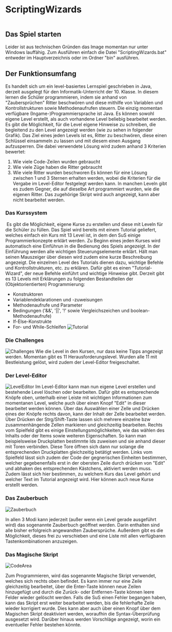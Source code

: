 # ScriptingWizards
<img src="/PresentationImages/StartScreen.png" class="img-responsive" alt=""> </div>
## Das Spiel starten

Leider ist aus technischen Gründen das Image momentan nur unter Windows lauffähig. Zum Ausführen einfach die Datei "ScriptingWizards.bat" entweder im Hauptverzeichnis
oder im Ordner "bin" ausführen.

## Der Funktionsumfang
Es handelt sich um ein level-basiertes Lernspiel geschrieben in Java, derzeit ausgelegt für den Informatik-Unterricht der 10. Klasse. In diesem lernen die Schüler programmieren, indem sie anhand von "Zaubersprüchen" Ritter beschwören und diese mithilfe von Variablen und Kontrollstrukturen sowie Methodenaufrufen steuern. Die einzig momentan verfügbare (Ingame-)Programmiersprache ist Java. Es können sowohl eigene Level erstellt, als auch vorhandene Level beliebig bearbeitet werden. Es gibt die Möglichkeit, für die Level eigene Hinweise zu schreiben, die begleitend zu den Level angezeigt werden (wie zu sehen in folgender Grafik).
Das Ziel eines jeden Levels ist es, Ritter zu beschwören, diese einen Schlüssel einsammeln zu lassen und mit diesem einen Ausgang aufzusperren. Die dabei verwendete Lösung wird zudem anhand 3 Kriterien bewertet:
1. Wie viele Code-Zeilen wurden gebraucht
2. Wie viele Züge haben die Ritter gebraucht
3. Wie viele Ritter wurden beschworen
Es können für eine Lösung zwischen 1 und 3 Sternen erhalten werden, wobei die Kriterien für die Vergabe im Level-Editor festgelegt werden kann.
In manchen Leveln gibt es zudem Gegner, die auf dieselbe Art programmiert wurden, wie die eigenen Ritter. Das zugehörige Skript wird auch angezeigt, kann aber nicht bearbeitet werden.
### Das Kurssystem

<img src="https://github.com/Thinking-Ape/ScriptingWizards/blob/master/PresentationImages/Courses.png" class="img-responsive" alt=""> </div>
Es gibt die Möglichkeit, eigene Kurse zu erstellen und diese mit Leveln für die Schüler zu füllen.
Das Spiel wird bereits mit einem Tutorial geliefert, welches einfach ein Kurs mit 13 Level ist, in dem den SuS einige Programmierkonzepte erklärt werden. Zu Beginn eines jeden Kurses wird automatisch eine Einführun in die Bedienung des Spiels angezeigt. In der Einführung werden alle wichtigen Steuerungselemente erklärt. Hält man seinen Mauszeiger über diesen wird zudem eine kurze Beschreibung angezeigt. Die einzelnen Level des Tutorials dienen dazu, wichtige Befehle und Kontrollstrukturen, etc. zu erklären. Dafür gibt es einen "Tutorial-Wizard", der neue Befehle einführt und wichtige Hinweise gibt.
Derzeit gibt es 13 Levels mit Erklärungen zu folgenden Bestandteilen der (Objektorientierten) Programmierung:
- Konstruktoren
- Variablendeklarationen und -zuweisungen
- Methodenaufrufe und Parameter
- Bedingungen ('&&', '||', '!' sowie Vergleichszeichen und boolean-Methodenaufrufe)
- If-Else-Konstrukte
- For- und While-Schleifen
![Tutorial](https://github.com/Thinking-Ape/ScriptingWizards/blob/master/PresentationImages/Tutorial_Level_Opposition.png "Das Kurs-Auswahl Menü")
### Die Challenges
![Challenges](https://github.com/Thinking-Ape/ScriptingWizards/blob/master/PresentationImages/Challenges.png "Das Levelauswahlmenü der Challenges")
Wie die Level in den Kursen, nur dass keine Tipps angezeigt werden. Momentan gibt es 11 Herausforderungslevel. Wurden alle 11 mit Bestleistung gelöst, wird zudem der Level-Editor freigeschaltet.
### Der Level-Editor
![LevelEditor](https://github.com/Thinking-Ape/ScriptingWizards/blob/master/PresentationImages/LevelEditor_new.png "Ein Level im Leveleditor")
Im Level-Editor kann man nun eigene Level erstellen und bestehende Level löschen oder bearbeiten. Dafür gibt es entsprechende Knöpfe oben, unterhalb einer Leiste mit wichtigen Informationen zum momentanen Level, welche auch über einen Knopf "Edit" in dieser bearbeitet werden können. Über das Auswählen einer Zelle und Drücken eines der Knöpfe rechts davon, kann der Inhalt der Zelle bearbeitet werden. Über Drücken der Strg/Shift-Taste lassen sich mehrere einzelne bzw zusammenhängende Zellen markieren und gleichzeitig bearbeiten. Rechts vom Spielfeld gibt es einige Einstellungsmöglichkeiten, wie das wählen des Inhalts oder der Items sowie weiteren Eigenschaften. So kann man beispielsweise Druckplatten bestimmte Ids zuweisen und sie anhand dieser mit Toren verbinden. Diese Tore öffnen sich dann nur solange die entsprechenden Druckplatten gleichzeitig betätigt werden. Links vom Spielfeld lässt sich zudem der Code der gegnerischen Einheiten bestimmen, welcher gegebenenfalls erst in der obersten Zeile durch drücken von "Edit" und abhaken des entsprechenden Kästchens, aktiviert werden muss. Zudem lässt sich hier bestimmen, zu welchem Kurs das Level gehört und welcher Text im Tutorial angezeigt wird. Hier können auch neue Kurse erstellt werden.
### Das Zauberbuch
![Zauberbuch](https://github.com/Thinking-Ape/ScriptingWizards/blob/master/PresentationImages/SpellBook.png "Das fast vollständig ausgefüllte Zauberbuch")

In allen 3 Modi kann jederzeit (außer wenn ein Level gerade ausgeführt wird) das sogenannte Zauberbuch geöffnet werden. Darin enthalten sind alle bisher erfolgreich angewandten Zaubersprüche. Außerdem gibt es die Möglichkeit, dieses frei zu verschieben und eine Liste mit allen verfügbaren Tastenkombinationen anzuzeigen.
### Das Magische Skript

![CodeArea](https://github.com/Thinking-Ape/ScriptingWizards/blob/master/PresentationImages/CodeArea.png "3 Beispiele für das Magische Skript")

Zum Programmieren, wird das sogenannte Magische Skript verwendet, welches sich rechts oben befindet. Es kann immer nur eine Zeile gleichzeitig bearbeitet, über die Enter-Taste können neue Zeilen hinzugefügt und durch die Zurück- oder Entfernen-Taste können leere Felder wieder gelöscht werden. Falls die SuS einen Fehler begangen haben, kann das Skript erst weiter bearbeitet werden, bis die fehlerhafte Zeile wieder korrigiert wurde. Dies kann aber auch über einen Knopf über dem Magischen Skript deaktiviert werden, woraufhin die Syntax-Überprüfung ausgesetzt wird. Darüber hinaus werden Vorschläge angezeigt, worin ein eventueller Fehler bestehen könnte.
